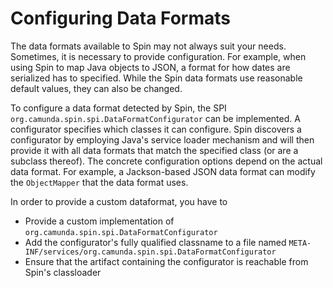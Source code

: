 # Configuring Data Formats

The data formats available to Spin may not always suit your needs. Sometimes, it is necessary to provide configuration. For example, when using Spin to map Java objects to JSON, a format for how dates are serialized has to specified. While the Spin data formats use reasonable default values, they can also be changed.

To configure a data format detected by Spin, the SPI `org.camunda.spin.spi.DataFormatConfigurator` can be implemented. A configurator specifies which classes it can configure. Spin discovers a configurator by employing Java's service loader mechanism and will then provide it with all data formats that match the specified class (or are a subclass thereof). The concrete configuration options depend on the actual data format. For example, a Jackson-based JSON data format can modify the `ObjectMapper` that the data format uses.

In order to provide a custom dataformat, you have to

* Provide a custom implementation of `org.camunda.spin.spi.DataFormatConfigurator`
* Add the configurator's fully qualified classname to a file named `META-INF/services/org.camunda.spin.spi.DataFormatConfigurator`
* Ensure that the artifact containing the configurator is reachable from Spin's classloader
